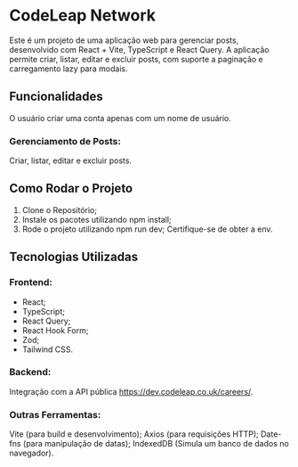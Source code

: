 # CodeLeap Network
Este é um projeto de uma aplicação web para gerenciar posts, desenvolvido com React + Vite, TypeScript e React Query.
A aplicação permite criar, listar, editar e excluir posts, com suporte a paginação e carregamento lazy para modais.

## Funcionalidades
O usuário criar uma conta apenas com um nome de usuário.

### Gerenciamento de Posts:
Criar, listar, editar e excluir posts.

## Como Rodar o Projeto
1. Clone o Repositório;
2. Instale os pacotes utilizando npm install;
3. Rode o projeto utilizando npm run dev;
Certifique-se de obter a env.

## Tecnologias Utilizadas
### Frontend:
- React;
- TypeScript;
- React Query;
- React Hook Form;
- Zod;
- Tailwind CSS.

### Backend:
Integração com a API pública https://dev.codeleap.co.uk/careers/.

### Outras Ferramentas:
Vite (para build e desenvolvimento);
Axios (para requisições HTTP);
Date-fns (para manipulação de datas);
IndexedDB (Simula um banco de dados no navegador).
